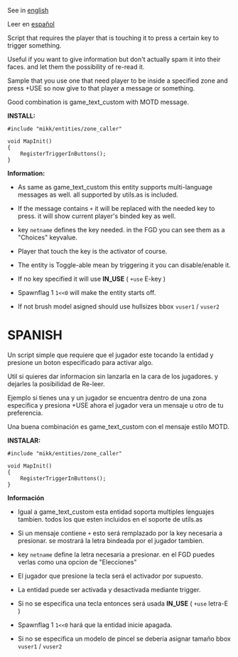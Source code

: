 See in [english](#english)

Leer en [español](#spanish)

Script that requires the player that is touching it to press a certain key to trigger something.

Useful if you want to give information but don't actually spam it into their faces. and let them the possibility of re-read it.

Sample that you use one that need player to be inside a specified zone and press +USE so now give to that player a message or something.

Good combination is game_text_custom with MOTD message.

**INSTALL:**
```angelscript
#include "mikk/entities/zone_caller"

void MapInit()
{
	RegisterTriggerInButtons();
}
```

**Information:**

- As same as game_text_custom this entity supports multi-language messages as well. all supported by utils.as is included.

- If the message contains ``+`` it will be replaced with the needed key to press. it will show current player's binded key as well.

- key ``netname`` defines the key needed. in the FGD you can see them as a "Choices" keyvalue.

- Player that touch the key is the activator of course.

- The entity is Toggle-able mean by triggering it you can disable/enable it.

- If no key specified it will use **IN_USE** ( ``+use`` E-key )

- Spawnflag 1 ``1<<0`` will make the entity starts off.

- If not brush model asigned should use hullsizes bbox ``vuser1`` / ``vuser2``

# SPANISH

Un script simple que requiere que el jugador este tocando la entidad y presione un boton especificado para activar algo.

Util si quieres dar informacion sin lanzarla en la cara de los jugadores. y dejarles la posibilidad de Re-leer.

Ejemplo si tienes una y un jugador se encuentra dentro de una zona especifica y presiona +USE ahora el jugador vera un mensaje u otro de tu preferencia.

Una buena combinación es game_text_custom con el mensaje estilo MOTD.

**INSTALAR:**
```angelscript
#include "mikk/entities/zone_caller"

void MapInit()
{
	RegisterTriggerInButtons();
}
```

**Información**

- Igual a game_text_custom esta entidad soporta multiples lenguajes tambien. todos los que esten incluidos en el soporte de utils.as

- Si un mensaje contiene ``+`` esto será remplazado por la key necesaria a presionar. se mostrará la letra bindeada por el jugador tambien.

- key ``netname`` define la letra necesaria a presionar. en el FGD puedes verlas como una opcion de "Elecciones"

- El jugador que presione la tecla será el activador por supuesto.

- La entidad puede ser activada y desactivada mediante trigger.

- Si no se especifica una tecla entonces será usada **IN_USE** ( ``+use`` letra-E )

- Spawnflag 1 ``1<<0`` hará que la entidad inicie apagada.

- Si no se especifica un modelo de pincel se deberia asignar tamaño bbox ``vuser1`` / ``vuser2``